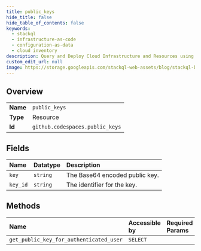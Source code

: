 ```yaml
---
title: public_keys
hide_title: false
hide_table_of_contents: false
keywords:
  - stackql
  - infrastructure-as-code
  - configuration-as-data
  - cloud inventory
description: Query and Deploy Cloud Infrastructure and Resources using SQL
custom_edit_url: null
image: https://storage.googleapis.com/stackql-web-assets/blog/stackql-blog-post-featured-image.png
---
```

  
    

## Overview
<table><tbody>
<tr><td><b>Name</b></td><td><code>public_keys</code></td></tr>
<tr><td><b>Type</b></td><td>Resource</td></tr>
<tr><td><b>Id</b></td><td><code>github.codespaces.public_keys</code></td></tr>
</tbody></table>

## Fields
| Name | Datatype | Description |
|:-----|:---------|:------------|
| `key` | `string` | The Base64 encoded public key. |
| `key_id` | `string` | The identifier for the key. |
## Methods
| Name | Accessible by | Required Params |
|:-----|:--------------|:----------------|
| `get_public_key_for_authenticated_user` | `SELECT` |  |
